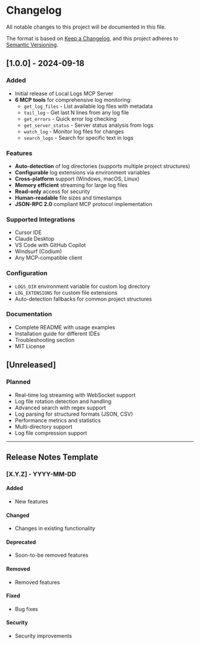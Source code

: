 # Changelog

All notable changes to this project will be documented in this file.

The format is based on [Keep a Changelog](https://keepachangelog.com/en/1.0.0/),
and this project adheres to [Semantic Versioning](https://semver.org/spec/v2.0.0.html).

## [1.0.0] - 2024-09-18

### Added
- Initial release of Local Logs MCP Server
- **6 MCP tools** for comprehensive log monitoring:
  - `get_log_files` - List available log files with metadata
  - `tail_log` - Get last N lines from any log file  
  - `get_errors` - Quick error log checking
  - `get_server_status` - Server status analysis from logs
  - `watch_log` - Monitor log files for changes
  - `search_logs` - Search for specific text in logs

### Features
- **Auto-detection** of log directories (supports multiple project structures)
- **Configurable** log extensions via environment variables
- **Cross-platform** support (Windows, macOS, Linux)
- **Memory efficient** streaming for large log files
- **Read-only** access for security
- **Human-readable** file sizes and timestamps
- **JSON-RPC 2.0** compliant MCP protocol implementation

### Supported Integrations
- Cursor IDE
- Claude Desktop
- VS Code with GitHub Copilot
- Windsurf (Codium)
- Any MCP-compatible client

### Configuration
- `LOGS_DIR` environment variable for custom log directory
- `LOG_EXTENSIONS` for custom file extensions
- Auto-detection fallbacks for common project structures

### Documentation
- Complete README with usage examples
- Installation guide for different IDEs
- Troubleshooting section
- MIT License

## [Unreleased]

### Planned
- Real-time log streaming with WebSocket support
- Log file rotation detection and handling
- Advanced search with regex support
- Log parsing for structured formats (JSON, CSV)
- Performance metrics and statistics
- Multi-directory support
- Log file compression support

---

## Release Notes Template

### [X.Y.Z] - YYYY-MM-DD

#### Added
- New features

#### Changed
- Changes in existing functionality

#### Deprecated
- Soon-to-be removed features

#### Removed
- Removed features

#### Fixed
- Bug fixes

#### Security
- Security improvements





